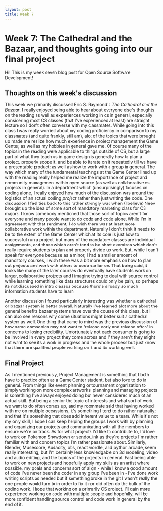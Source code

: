 ```yaml
---
layout: post
title: Week 7
---
```


# Week 7: The Cathedral and the Bazaar, and thoughts going into our final project
Hi! This is my week seven blog post for Open Source Software Development!

## Thoughts on this week's discussion
This week we primarily discussed Eric S. Raymond's *The Cathedral and the Bazaar*. I really enjoyed being able to hear about everyone else's thoughts on the reading as well as experiences working in cs in general, especially considering most CS classes (that I've experienced at least) are straight lecture so I don't often converse with my classmates. 
While going into this class I was really worried about my coding proficiency in comparison to my classmates (and quite frankly, still am), alot of the topics that were brought up made me realize how much experience in project management the Game Center, as well as my hobbies in general gave me. Of course many of the topics in the reading were applicable to things outside of CS, but a large part of what they teach us in game design is generally how to plan a project, properly scope it, and be able to iterate on it repeatedly till we have a presentable product; as well as how to work with a group in general. The way which many of the fundamental teachings at the Game Center lined up with the reading really helped me realize the importance of project and community management within open source (as well as collaborative cs projects in general). In a department which (unsurprisingly) focuses on coding alone, I really enjoyed how much of the discussion was around the logistics of an actual coding *project* rather than just writing the code. One discussion I feel ties back to this rather strongly was when (I believe) Neev brought up the idea of some sort of mandatory marketing class for CS majors. I know somebody mentioned that those sort of topics aren't for everyone and many people want to do code and code alone. While I'm in agreement with that sentiment, I do wish there was at least more collaborative work within the department. Naturally I don't think it needs to be to the extent of the Game Center which at its core is just how to successful run a project, but many of the mandatory classes are individual assignments, and those which aren't tend to be short exersizes which don't really require students to plan and properly divide up work. But, while I can't speak for everyone because as a minor, I had a smaller amount of mandatory courses, I wish there was a bit more emphasis on how to plan out projects and work with others to code earlier on. That being said, it looks like many of the later courses do eventually have students work on larger, collaborative projects and I imagine trying to deal with source control while learning something like data structures could only be pain, so perhaps its not discussed in intro classes because there's already so much information students have to learn

Another discussion I found particularly interesting was whether a cathedral or bazaar system is better overall. Naturally I've learned alot more about the general benefits bazaar systems have over the course of this class, but I can also see reasons why come situations might better suit a cathedral system as well. One thing that came to mind was the previous discussion of how some companies may not want to 'release early and release often' in concerns to losing credibility. Unfortunately not each consumer is going to be involved in every project they come across and if they aren't they might not want to see its a work in progress and the whole process but just know that there are qualified people working on it and its working well.  

## Final Project
As I mentioned previously, Project Management is something that I both have to practice often as a Game Center student, but also love to do in general. From things like event planning or tournament organization to simply working on more complex artworks, planning and managing projects is something I've always enjoyed doing but never considered much of an actual skill. But being a senior the topic of interests and what sort of work we want to do often comes up, and my roommate said that having worked with me on multiple occassions, it's something I tend to do rather naturally; and that it's something that does add inherent value to a team. While it's not my only skill, I hope I can keep helping the groups I work with by planning and organizing our projects and communicating with all the members to ensure we're on track. 
As for what projects I'd like to contribute to, I'd love to work on Pokemon Showdown or sendou.ink as they're projects I'm rather familiar with and concern topics I'm rather passionate about. Similarly, Blender, Musescore, Audacity, obs, react wordle, and python arcade, seem really interesting, but I'm certainly less knowledgable on 3d modeling, video and audio editing, and the topics of the projects in general. 
Past being able to work on new projects and hopefully apply my skills as an artist where possible, my goals and concerns sort of align - while I know a good amount of code I've never been the coder in any group I've been in - I've done work writing scripts as needed but if something broke in the git I wasn't really the one people would turn to in order to fix it nor did often do the bulk of the coding work. I hope that working on a primarily CS project, I'll gain more experience working on code with multiple people and hopefully, will be more confident handling source control and code work in general by the end of it.




